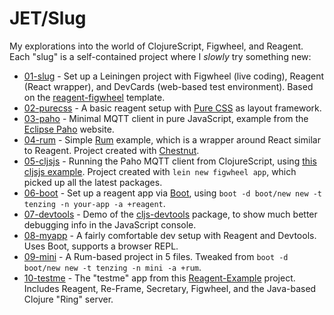 # JET/Slug

My explorations into the world of ClojureScript, Figwheel, and Reagent.  
Each "slug" is a self-contained project where I _slowly_ try something new:

* [01-slug](01-slug) - Set up a Leiningen project with Figwheel (live coding),
  Reagent (React wrapper), and DevCards (web-based test environment). Based on
  the [reagent-figwheel](https://github.com/gadfly361/reagent-figwheel)
  template.
* [02-purecss](02-purecss) - A basic reagent setup with [Pure
  CSS](https://purecss.io) as layout framework.
* [03-paho](03-paho) - Minimal MQTT client in pure JavaScript, example from the
  [Eclipse Paho](https://www.eclipse.org/paho/clients/js/) website.
* [04-rum](04-rum) - Simple [Rum](https://github.com/tonsky/rum) example, which
  is a wrapper around React similar to Reagent.  Project created with
  [Chestnut](https://github.com/plexus/chestnut).
* [05-cljsjs](05-cljsjs) - Running the Paho MQTT client from ClojureScript,
  using [this cljsjs
  example](https://github.com/cljsjs/packages/tree/master/paho). Project created
  with `lein new figwheel app`, which picked up all the latest packages.
* [06-boot](06-boot) - Set up a reagent app via [Boot](http://boot-clj.com),
  using `boot -d boot/new new -t tenzing -n your-app -a +reagent`.
* [07-devtools](07-devtools) - Demo of the
  [cljs-devtools](https://github.com/binaryage/cljs-devtools/blob/master/docs/installation.md)
  package, to show much better debugging info in the JavaScript console.
* [08-myapp](08-myapp) - A fairly comfortable dev setup with Reagent and
  Devtools.  Uses Boot, supports a browser REPL.
* [09-mini](09-mini) - A Rum-based project in 5 files. Tweaked from `boot -d
  boot/new new -t tenzing -n mini -a +rum`.
* [10-testme](10-testme) - The "testme" app from this
  [Reagent-Example](https://github.com/vallard/Reagent-Example) project.
  Includes Reagent, Re-Frame, Secretary, Figwheel, and the Java-based Clojure
  "Ring" server.
